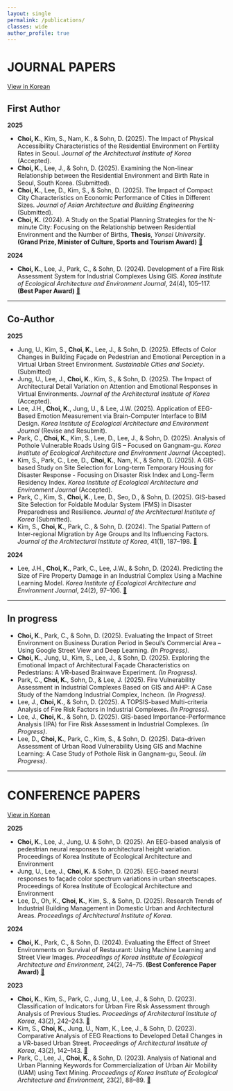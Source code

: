 ```yaml
---
layout: single
permalink: /publications/
classes: wide
author_profile: true
---
```



#  JOURNAL PAPERS
[View in Korean](/publications/journal/)  


##  First Author  
**2025**  
- **Choi, K.**, Kim, S., Nam, K., & Sohn, D. (2025). The Impact of Physical Accessibility Characteristics of the Residential Environment on Fertility Rates in Seoul. *Journal of the Architectural Institute of Korea* (Accepted).
- **Choi, K.**, Lee, J., & Sohn, D. (2025). Examining the Non-linear Relationship between the Residential Environment and Birth Rate in Seoul, South Korea. (Submitted).
- **Choi, K.**, Lee, D., Kim, S., & Sohn, D. (2025). The Impact of Compact City Characteristics on Economic Performance of Cities in Different Sizes. *Journal of Asian Architecture and Building Engineering* (Submitted).
- **Choi, K.** (2024). A Study on the Spatial Planning Strategies for the N-minute City: Focusing on the Relationship between Residential Environment and the Number of Births, **Thesis**, *Yonsei University*. **(Grand Prize, Minister of Culture, Sports and Tourism Award)** [🔗](https://www.riss.kr/search/detail/DetailView.do?p_mat_type=be54d9b8bc7cdb09&control_no=6457ea5107e14a87ffe0bdc3ef48d419)

**2024**  
- **Choi, K.**, Lee, J., Park, C., & Sohn, D. (2024). Development of a Fire Risk Assessment System for Industrial Complexes Using GIS. *Korea Institute of Ecological Architecture and Environment Journal*, 24(4), 105–117. **(Best Paper Award)** [🔗](https://www.dbpia.co.kr/Journal/articleDetail?nodeId=NODE11914398)

---

##  Co-Author  

**2025**  
- Jung, U., Kim, S., **Choi, K.**, Lee, J., & Sohn, D. (2025). Effects of Color Changes in Building Façade on Pedestrian and Emotional Perception in a Virtual Urban Street Environment. *Sustainable Cities and Society*. (Submitted)
- Jung, U., Lee, J., **Choi, K.**, Kim, S., & Sohn, D. (2025). The Impact of Architectural Detail Variation on Attention and Emotional Responses in Virtual Environments. *Journal of the Architectural Institute of Korea* (Accepted).
- Lee, J.H., **Choi, K.**, Jung, U., & Lee, J.W. (2025). Application of EEG-Based Emotion Measurement via Brain-Computer Interface to BIM Design. *Korea Institute of Ecological Architecture and Environment Journal* (Revise and Resubmit).
- Park, C., **Choi, K.**, Kim, S., Lee, D., Lee, J., & Sohn, D. (2025). Analysis of Pothole Vulnerable Roads Using GIS – Focused on Gangnam-gu. *Korea Institute of Ecological Architecture and Environment Journal* (Accepted).
- Kim, S., Park, C., Lee, D., **Choi, K.**, Nam, K., & Sohn, D. (2025). A GIS-based Study on Site Selection for Long-term Temporary Housing for Disaster Response - Focusing on Disaster Risk Index and Long-Term Residency Index. *Korea Institute of Ecological Architecture and Environment Journal* (Accepted).
- Park, C., Kim, S., **Choi, K.**, Lee, D., Seo, D., & Sohn, D. (2025). GIS-based Site Selection for Foldable Modular System (FMS) in Disaster Preparedness and Resilience. *Journal of the Architectural Institute of Korea* (Submitted).
- Kim, S., **Choi, K.**, Park, C., & Sohn, D. (2024). The Spatial Pattern of Inter-regional Migration by Age Groups and Its Influencing Factors. *Journal of the Architectural Institute of Korea*, 41(1), 187–198. [🔗](https://www.dbpia.co.kr/Journal/articleDetail?nodeId=NODE12036081)  

**2024** 
- Lee, J.H., **Choi, K.**, Park, C., Lee, J.W., & Sohn, D. (2024). Predicting the Size of Fire Property Damage in an Industrial Complex Using a Machine Learning Model. *Korea Institute of Ecological Architecture and Environment Journal*, 24(2), 97–106. [🔗](https://www.dbpia.co.kr/Journal/articleDetail?nodeId=NODE11757093)



---


##  In progress  

- **Choi, K.**, Park, C., & Sohn, D. (2025). Evaluating the Impact of Street Environment on Business Duration Period in Seoul’s Commercial Area – Using Google Street View and Deep Learning. *(In Progress)*.
- **Choi, K.**, Jung, U., Kim, S., Lee, J., & Sohn, D. (2025). Exploring the Emotional Impact of Architectural Façade Characteristics on Pedestrians: A VR-based Brainwave Experiment. *(In Progress)*.
- Park, C., **Choi, K.**, Sohn, D., & Lee, J. (2025). Fire Vulnerability Assessment in Industrial Complexes Based on GIS and AHP: A Case Study of the Namdong Industrial Complex, Incheon. *(In Progress)*.
- Lee, J., **Choi, K.**, & Sohn, D. (2025). A TOPSIS-based Multi-criteria Analysis of Fire Risk Factors in Industrial Complexes. *(In Progress)*.
- Lee, J., **Choi, K.**, & Sohn, D. (2025). GIS-based Importance-Performance Analysis (IPA) for Fire Risk Assessment in Industrial Complexes. *(In Progress)*.
- Lee, D., **Choi, K.**, Park, C., Kim, S., & Sohn, D. (2025). Data-driven Assessment of Urban Road Vulnerability Using GIS and Machine Learning: A Case Study of Pothole Risk in Gangnam-gu, Seoul. *(In Progress)*.


---


#  CONFERENCE PAPERS  
[View in Korean](/publications/conference/)

  
**2025**  
- **Choi, K.**, Lee, J., Jung, U. & Sohn, D. (2025). An EEG-based analysis of pedestrian neural responses to architectural height variation. Proceedings of Korea Institute of Ecological Architecture and Environment
- Jung, U., Lee, J., **Choi, K.** & Sohn, D. (2025). EEG-based neural responses to façade color spectrum variations in urban streetscapes. Proceedings of Korea Institute of Ecological Architecture and Environment
- Lee, D., Oh, K., **Choi, K.**, Kim, S., & Sohn, D. (2025). Research Trends of Industrial Building Management in Domestic Urban and Architectural Areas. *Proceedings of Architectural Institute of Korea*.  

**2024**  
- **Choi, K.**, Park, C., & Sohn, D. (2024). Evaluating the Effect of Street Environments on Survival of Restaurant: Using Machine Learning and Street View Images. *Proceedings of Korea Institute of Ecological Architecture and Environment*, 24(2), 74–75. **(Best Conference Paper Award)** [🔗](https://www.dbpia.co.kr/journal/articleDetail?nodeId=NODE12000480)
  
**2023**  
- **Choi, K.**, Kim, S., Park, C., Jung, U., Lee, J., & Sohn, D. (2023). Classification of Indicators for Urban Fire Risk Assessment through Analysis of Previous Studies. *Proceedings of Architectural Institute of Korea*, 43(2), 242–243. [🔗](https://www.dbpia.co.kr/journal/articleDetail?nodeId=NODE11705739)
- Kim, S., **Choi, K.**, Jung, U., Nam, K., Lee, J., & Sohn, D. (2023). Comparative Analysis of EEG Reactions to Developed Detail Changes in a VR-based Urban Street. *Proceedings of Architectural Institute of Korea*, 43(2), 142–143. [🔗](https://www.dbpia.co.kr/journal/articleDetail?nodeId=NODE11705709)
- Park, C., Lee, J., **Choi, K.**, & Sohn, D. (2023). Analysis of National and Urban Planning Keywords for Commercialization of Urban Air Mobility (UAM) using Text Mining. *Proceedings of Korea Institute of Ecological Architecture and Environment*, 23(2), 88–89. [🔗](https://www.dbpia.co.kr/journal/articleDetail?nodeId=NODE11654062)  



  
